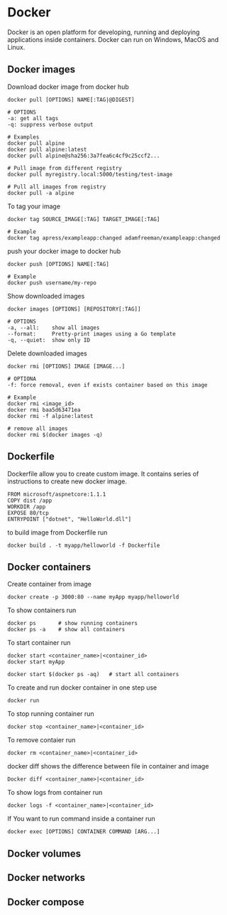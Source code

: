 # Docker

Docker is an open platform for developing, running and deploying applications inside containers. Docker can run on Windows, MacOS and Linux.

## Docker images

Download docker image from docker hub

```docker
docker pull [OPTIONS] NAME[:TAG|@DIGEST]

# OPTIONS
-a: get all tags
-q: suppress verbose output

# Examples
docker pull alpine
docker pull alpine:latest
docker pull alpine@sha256:3a7fea6c4cf9c25ccf2...

# Pull image from different registry
docker pull myregistry.local:5000/testing/test-image

# Pull all images from registry
docker pull -a alpine
```

To tag your image

```docker
docker tag SOURCE_IMAGE[:TAG] TARGET_IMAGE[:TAG]

# Example
docker tag apress/exampleapp:changed adamfreeman/exampleapp:changed
```

push your docker image to docker hub

```docker
docker push [OPTIONS] NAME[:TAG]

# Example
docker push username/my-repo
```

Show downloaded images

```docker
docker images [OPTIONS] [REPOSITORY[:TAG]]

# OPTIONS
-a, --all:    show all images
--format:     Pretty-print images using a Go template
-q, --quiet:  show only ID
```

Delete downloaded images

```docker
docker rmi [OPTIONS] IMAGE [IMAGE...]

# OPTIONA
-f: force removal, even if exists container based on this image

# Example
docker rmi <image_id>
docker rmi baa5d63471ea
docker rmi -f alpine:latest

# remove all images
docker rmi $(docker images -q)
```

## Dockerfile

Dockerfile allow you to create custom image. It contains series of instructions to create new docker image.

```
FROM microsoft/aspnetcore:1.1.1
COPY dist /app
WORKDIR /app
EXPOSE 80/tcp
ENTRYPOINT ["dotnet", "HelloWorld.dll"]
```

to build image from Dockerfile run

```
docker build . -t myapp/helloworld -f Dockerfile
```

## Docker containers

Create container from image

```
docker create -p 3000:80 --name myApp myapp/helloworld
```

To show containers run

```
docker ps       # show running containers
docker ps -a    # show all containers
```

To start container run

```
docker start <container_name>|<container_id>
docker start myApp

docker start $(docker ps -aq)   # start all containers
```

To create and run docker container in one step use

```
docker run
```

To stop running container run

```
docker stop <container_name>|<container_id>
```

To remove contaier run

```
docker rm <container_name>|<container_id>
```

docker diff shows the difference between file in container and image

```
Docker diff <container_name>|<container_id>
```

To show logs from container run

```
docker logs -f <container_name>|<container_id>
```

If You want to run command inside a container run

```
docker exec [OPTIONS] CONTAINER COMMAND [ARG...]
```

## Docker volumes

## Docker networks

## Docker compose

